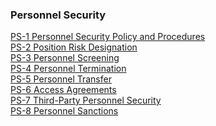 ### Personnel Security 

[PS-1 Personnel Security Policy and Procedures]()<br>
[PS-2 Position Risk Designation]()<br>
[PS-3 Personnel Screening]()<br>
[PS-4 Personnel Termination]()<br>
[PS-5 Personnel Transfer]()<br>
[PS-6 Access Agreements]()<br>
[PS-7 Third-Party Personnel Security]()<br>
[PS-8 Personnel Sanctions]()<br>